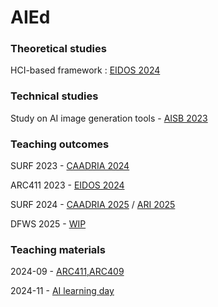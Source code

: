 # AIEd

### Theoretical studies

HCI-based framework : [EIDOS 2024](https://www.researchgate.net/publication/377703682_Human-computer_Interaction_HCI_Approach_to_Artificial_Intelligence_in_Education_AIEd_in_Architectural_Design)


### Technical studies

Study on AI image generation tools - [AISB 2023](https://www.researchgate.net/publication/373440251_Exploring_a_Collaborative_and_Intuitive_Framework_for_Combined_Application_of_AI_Art_Generation_Tools_in_Architectural_Design_Process)


### Teaching outcomes

SURF 2023 -   [CAADRIA 2024](https://www.researchgate.net/publication/380912518_AI-ENHANCED_PERFORMATIVE_BUILDING_DESIGN_OPTIMIZATION_AND_EXPLORATION_A_design_framework_combining_computational_design_optimization_and_generative_AI)

ARC411 2023 - [EIDOS 2024](https://www.researchgate.net/publication/377703682_Human-computer_Interaction_HCI_Approach_to_Artificial_Intelligence_in_Education_AIEd_in_Architectural_Design)
  
SURF 2024 -   [CAADRIA 2025](https://www.researchgate.net/publication/389754625_Conversational_Application_of_Agentic_Multimodal_AI_in_Collaborative_Architectural_Design_Environment_An_architectural-focus_AI_design_partner_for_early-stage_design_exploration) / [ARI 2025](https://link.springer.com/article/10.1007/s44223-025-00092-5)

DFWS 2025 -   [WIP](https://www.bilibili.com/video/BV1sZ32zJEJj/)


### Teaching materials

2024-09 - [ARC411,ARC409](https://henrikclh.com/2024/09/12/temp_411_409.html)

2024-11 - [AI learning day](https://henrikclh.com/2024/11/27/AI-Learning-Day.html)
